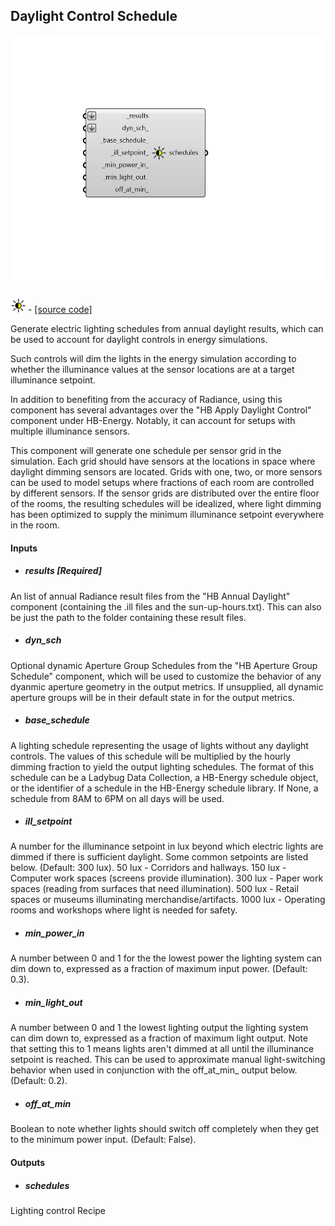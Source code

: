 ## Daylight Control Schedule

![](../../images/components/Daylight_Control_Schedule.png)

![](../../images/icons/Daylight_Control_Schedule.png) - [[source code]](https://github.com/ladybug-tools/honeybee-grasshopper-radiance/blob/master/honeybee_grasshopper_radiance/src//HB%20Daylight%20Control%20Schedule.py)


Generate electric lighting schedules from annual daylight results, which can be used to account for daylight controls in energy simulations. 

Such controls will dim the lights in the energy simulation according to whether the illuminance values at the sensor locations are at a target illuminance setpoint. 

In addition to benefiting from the accuracy of Radiance, using this component has several advantages over the "HB Apply Daylight Control" component under HB-Energy. Notably, it can account for setups with multiple illuminance sensors. 

This component will generate one schedule per sensor grid in the simulation. Each grid should have sensors at the locations in space where daylight dimming sensors are located. Grids with one, two, or more sensors can be used to model setups where fractions of each room are controlled by different sensors. If the sensor grids are distributed over the entire floor of the rooms, the resulting schedules will be idealized, where light dimming has been optimized to supply the minimum illuminance setpoint everywhere in the room. 



#### Inputs
* ##### results [Required]
An list of annual Radiance result files from the "HB Annual Daylight" component (containing the .ill files and the sun-up-hours.txt). This can also be just the path to the folder containing these result files. 
* ##### dyn_sch 
Optional dynamic Aperture Group Schedules from the "HB Aperture Group Schedule" component, which will be used to customize the behavior of any dyanmic aperture geometry in the output metrics. If unsupplied, all dynamic aperture groups will be in their default state in for the output metrics. 
* ##### base_schedule 
A lighting schedule representing the usage of lights without any daylight controls. The values of this schedule will be multiplied by the hourly dimming fraction to yield the output lighting schedules. The format of this schedule can be a Ladybug Data Collection, a HB-Energy schedule object, or the identifier of a schedule in the HB-Energy schedule library. If None, a schedule from 8AM to 6PM on all days will be used. 
* ##### ill_setpoint 
A number for the illuminance setpoint in lux beyond which electric lights are dimmed if there is sufficient daylight. Some common setpoints are listed below. (Default: 300 lux). 
50 lux - Corridors and hallways. 150 lux - Computer work spaces (screens provide illumination). 300 lux - Paper work spaces (reading from surfaces that need illumination). 500 lux - Retail spaces or museums illuminating merchandise/artifacts. 1000 lux - Operating rooms and workshops where light is needed for safety. 
* ##### min_power_in 
A number between 0 and 1 for the the lowest power the lighting system can dim down to, expressed as a fraction of maximum input power. (Default: 0.3). 
* ##### min_light_out 
A number between 0 and 1 the lowest lighting output the lighting system can dim down to, expressed as a fraction of maximum light output. Note that setting this to 1 means lights aren't dimmed at all until the illuminance setpoint is reached. This can be used to approximate manual light-switching behavior when used in conjunction with the off_at_min_ output below. (Default: 0.2). 
* ##### off_at_min 
Boolean to note whether lights should switch off completely when they get to the minimum power input. (Default: False). 

#### Outputs
* ##### schedules
Lighting control Recipe 